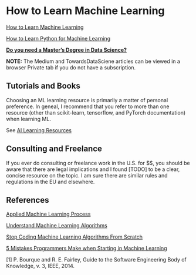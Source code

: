 # How to Learn Machine Learning

[How to Learn Machine Learning](https://aicoder.medium.com/how-to-learn-machine-learning-4ba736338a56)

[How to Learn Python for Machine Learning](https://machinelearningmastery.com/how-to-learn-python-for-machine-learning/)

**[Do you need a Master’s Degree in Data Science?](https://towardsdatascience.com/do-you-need-a-masters-degree-in-data-science-you-are-asking-the-wrong-question-8c83dec8bf1b?source=rss----7f60cf5620c9---4)**

**NOTE:** The Medium and TowardsDataSciene articles can be viewed in a browser Private tab if you do not have a subscription.


## Tutorials and Books

Choosing an ML learning resource is primarliy a matter of personal preference. In geneal, I recommend that you refer to more than one resource (other than scikit-learn, tensorflow, and PyTorch documentation) when learning ML.

See [AI Learning Resources](https://aicoder.medium.com/ai-learning-resources-b49da21fd3b8)


## Consulting and Freelance

If you ever do consulting or freelance work in the U.S. for $$, you should be aware that there are legal implications and I found [TODO] to be a clear, concise resource on the topic. I am sure there are similar rules and regulations in the EU and elsewhere.


## References

[Applied Machine Learning Process](https://machinelearningmastery.com/start-here/#process)

[Understand Machine Learning Algorithms](https://machinelearningmastery.com/start-here/#algorithms)

[Stop Coding Machine Learning Algorithms From Scratch](https://machinelearningmastery.com/dont-implement-machine-learning-algorithms/)

[5 Mistakes Programmers Make when Starting in Machine Learning](httpsp://machinelearningmastery.com/mistakes-programmers-make-when-starting-in-machine-learning/)


[1] P. Bourque and R. E. Fairley, Guide to the Software Engineering Body of Knowledge, v. 3, IEEE, 2014. 


